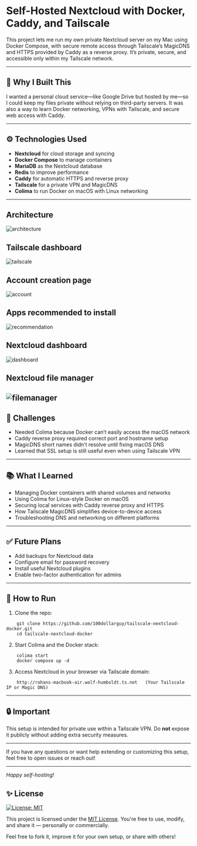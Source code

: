 # Self-Hosted Nextcloud with Docker, Caddy, and Tailscale

This project lets me run my own private Nextcloud server on my Mac using Docker Compose, with secure remote access through Tailscale’s MagicDNS and HTTPS provided by Caddy as a reverse proxy. It’s private, secure, and accessible only within my Tailscale network.

---

## 🔧 Why I Built This

I wanted a personal cloud service—like Google Drive but hosted by me—so I could keep my files private without relying on third-party servers. It was also a way to learn Docker networking, VPNs with Tailscale, and secure web access with Caddy.

---

## ⚙️ Technologies Used

- **Nextcloud** for cloud storage and syncing  
- **Docker Compose** to manage containers  
- **MariaDB** as the Nextcloud database  
- **Redis** to improve performance  
- **Caddy** for automatic HTTPS and reverse proxy  
- **Tailscale** for a private VPN and MagicDNS  
- **Colima** to run Docker on macOS with Linux networking  

---
## Architecture 
![architecture](/screenshots/Architecture.png)

## Tailscale dashboard
![tailscale](/screenshots/taiscale.png)

## Account creation page
![account](/screenshots/nextcloud%20account%20creation.png)

## Apps recommended to install
![recommendation](/screenshots/apps%20recommend.png)

## Nextcloud dashboard
![dashboard](/screenshots/dashboard.png)

## Nextcloud file manager
![filemanager](/screenshots/file%20manager.png)
---

## 🚧 Challenges

- Needed Colima because Docker can’t easily access the macOS network  
- Caddy reverse proxy required correct port and hostname setup  
- MagicDNS short names didn’t resolve until fixing macOS DNS  
- Learned that SSL setup is still useful even when using Tailscale VPN  

---

## 📚 What I Learned

- Managing Docker containers with shared volumes and networks  
- Using Colima for Linux-style Docker on macOS  
- Securing local services with Caddy reverse proxy and HTTPS  
- How Tailscale MagicDNS simplifies device-to-device access  
- Troubleshooting DNS and networking on different platforms  

---

## ✅ Future Plans

- Add backups for Nextcloud data  
- Configure email for password recovery  
- Install useful Nextcloud plugins  
- Enable two-factor authentication for admins  

---

## 🏁 How to Run

1. Clone the repo:

```shell
    git clone https://github.com/100dollarguy/tailscale-nextcloud-docker.git
    cd tailscale-nextcloud-docker
```    

2. Start Colima and the Docker stack:

```shell
    colima start
    docker compose up -d
```

3. Access Nextcloud in your browser via Tailscale domain:

```shell
    http://rohans-macbook-air.wolf-humboldt.ts.net   (Your Tailscale IP or Magic DNS)
```

---

## 🔒 Important

This setup is intended for private use within a Tailscale VPN. Do **not** expose it publicly without adding extra security measures.

---

If you have any questions or want help extending or customizing this setup, feel free to open issues or reach out!

---

*Happy self-hosting!*


## ✨ License

[![License: MIT](https://img.shields.io/badge/License-MIT-yellow.svg)](LICENSE)

This project is licensed under the [MIT License](LICENSE).
You're free to use, modify, and share it — personally or commercially.

Feel free to fork it, improve it for your own setup, or share with others!